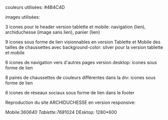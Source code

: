 couleurs utilisées:
#4B4C4D

images utilisées:


3 icones pour le header version tablette et mobile: navigation (lien), archiduchesse (image sans lien), panier (lien)

9 icones sous forme de lien visionnables en version Tablette et Mobile des tailles de chaussettes avec background-color: silver pour la version tablette et mobile

6 icones de navigation vers d'autres pages version desktop: icones  sous forme de lien

8 paires de chaussettes de couleurs différentes dans la div: icones sous forme de lien

6 icones de réseaux sociaux sous forme de lien dans le footer




Reproduction du site ARCHIDUCHESSE en version responsive:

Mobile:360*640
Tablette:768*1024
DEsktop: 1280*600



